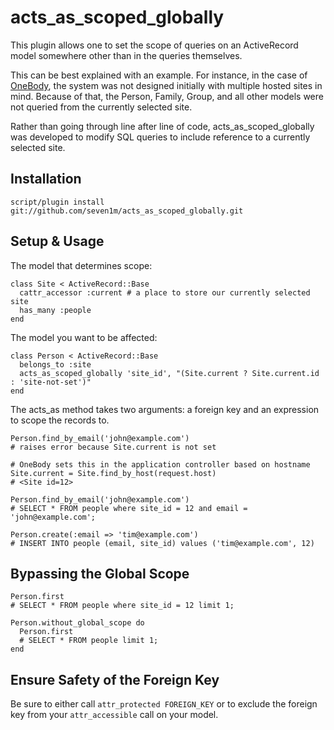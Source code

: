 acts\_as\_scoped\_globally
==========================

This plugin allows one to set the scope of queries on an ActiveRecord model
somewhere other than in the queries themselves.

This can be best explained with an example. For instance, in the case of
[OneBody](http://github.com/seven1m/onebody), the system was not designed
initially with multiple hosted sites in mind. Because of that, the Person,
Family, Group, and all other models were not queried from the currently selected site.

Rather than going through line after line of code, acts\_as\_scoped\_globally
was developed to modify SQL queries to include reference to a currently selected site.

Installation
------------

    script/plugin install git://github.com/seven1m/acts_as_scoped_globally.git

Setup & Usage
-------------

The model that determines scope:

    class Site < ActiveRecord::Base
      cattr_accessor :current # a place to store our currently selected site
      has_many :people
    end

The model you want to be affected:

    class Person < ActiveRecord::Base
      belongs_to :site
      acts_as_scoped_globally 'site_id', "(Site.current ? Site.current.id : 'site-not-set')"
    end

The acts_as method takes two arguments: a foreign key and an expression to scope the records to.

    Person.find_by_email('john@example.com')
    # raises error because Site.current is not set

    # OneBody sets this in the application controller based on hostname
    Site.current = Site.find_by_host(request.host)
    # <Site id=12>

    Person.find_by_email('john@example.com')
    # SELECT * FROM people where site_id = 12 and email = 'john@example.com';

    Person.create(:email => 'tim@example.com')
    # INSERT INTO people (email, site_id) values ('tim@example.com', 12)

Bypassing the Global Scope
--------------------------

    Person.first
    # SELECT * FROM people where site_id = 12 limit 1;
  
    Person.without_global_scope do
      Person.first
      # SELECT * FROM people limit 1;
    end

Ensure Safety of the Foreign Key
--------------------------------

Be sure to either call `attr_protected FOREIGN_KEY` or to exclude the foreign key from your `attr_accessible` call on your model.
